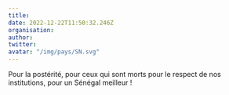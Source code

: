 ```yaml
---
title: 
date: 2022-12-22T11:50:32.246Z
organisation: 
author: 
twitter: 
avatar: "/img/pays/SN.svg"
---
```


Pour la postérité, pour ceux qui sont morts pour le respect de nos institutions, pour un Sénégal meilleur !